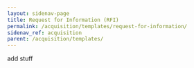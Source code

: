 ```yaml
---
layout: sidenav-page
title: Request for Information (RFI)
permalink: /acquisition/templates/request-for-information/
sidenav_ref: acquisition
parent: /acquisition/templates/
---
```


add stuff
